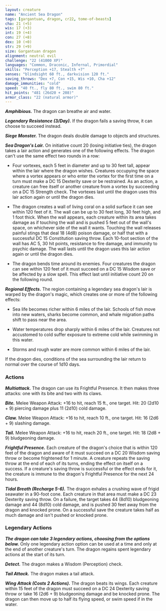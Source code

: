 ```yaml
---
layout: creature
name: "Ancient Sea Dragon"
tags: [gargantuan, dragon, cr22, tome-of-beasts]
cha: 21 (+5)
wis: 17 (+3)
int: 19 (+4)
con: 27 (+8)
dex: 10 (+0)
str: 29 (+9)
size: Gargantuan dragon
alignment: neutral evil
challenge: "22 (41000 XP)"
languages: "Common, Draconic, Infernal, Primordial"
skills: "Perception +17, Stealth +7"
senses: "blindsight 60 ft., darkvision 120 ft."
saving_throws: "Dex +7, Con +15, Wis +10, Cha +12"
damage_immunities: "cold"
speed: "40 ft., fly 80 ft., swim 80 ft."
hit_points: "481 (26d20 + 208)"
armor_class: "22 (natural armor)"
---
```


***Amphibious.*** The dragon can breathe air and water.

***Legendary Resistance (3/Day).*** If the dragon fails a saving throw, it can choose to succeed instead.

***Siege Monster.*** The dragon deals double damage to objects and structures.

***Sea Dragon's Lair.*** On initiative count 20 (losing initiative ties), the dragon takes a lair action and generates one of the following effects. The dragon can't use the same effect two rounds in a row:

- Four vortexes, each 5 feet in diameter and up to 30 feet tall, appear within the lair where the dragon wishes. Creatures occupying the space where a vortex appears or who enter the vortex for the first time on a turn must make a DC 15 Dexterity save or be restrained. As an action, a creature can free itself or another creature from a vortex by succeeding on a DC 15 Strength check. The vortexes last until the dragon uses this lair action again or until the dragon dies.

- The dragon creates a wall of living coral on a solid surface it can see within 120 feet of it. The wall can be up to 30 feet long, 30 feet high, and 1 foot thick. When the wall appears, each creature within its area takes damage as if touching the wall and is pushed 5 feet out of the wall's space, on whichever side of the wall it wants. Touching the wall releases painful stings that deal 18 (4d8) poison damage, or half that with a successful DC 15 Constitution saving throw. Each 10-foot section of the wall has AC 5, 30 hit points, resistance to fire damage, and immunity to psychic damage. The wall lasts until the dragon uses this lair action again or until the dragon dies.

- The dragon bends time around its enemies. Four creatures the dragon can see within 120 feet of it must succeed on a DC 15 Wisdom save or be affected by a slow spell. This effect last until initiative count 20 on the following round.

***Regional Effects.*** The region containing a legendary sea dragon's lair is warped by the dragon's magic, which creates one or more of the following effects:

- Sea life becomes richer within 6 miles of the lair. Schools of fish move into new waters, sharks become common, and whale migration paths shift to pass near the area.

- Water temperatures drop sharply within 6 miles of the lair. Creatures not accustomed to cold suffer exposure to extreme cold while swimming in this water.

- Storms and rough water are more common within 6 miles of the lair.

If the dragon dies, conditions of the sea surrounding the lair return to normal over the course of 1d10 days.

### Actions

***Multiattack.*** The dragon can use its Frightful Presence. It then makes three attacks: one with its bite and two with its claws.

***Bite.*** Melee Weapon Attack: +16 to hit, reach 15 ft., one target. Hit: 20 (2d10 + 9) piercing damage plus 11 (2d10) cold damage.

***Claw.*** Melee Weapon Attack: +16 to hit, reach 10 ft., one target. Hit: 16 (2d6 + 9) slashing damage.

***Tail.*** Melee Weapon Attack: +16 to hit, reach 20 ft., one target. Hit: 18 (2d8 + 9) bludgeoning damage.

***Frightful Presence.*** Each creature of the dragon's choice that is within 120 feet of the dragon and aware of it must succeed on a DC 20 Wisdom saving throw or become frightened for 1 minute. A creature repeats the saving throw at the end of each of its turns, ending the effect on itself on a success. If a creature's saving throw is successful or the effect ends for it, the creature is immune to the dragon's Frightful Presence for the next 24 hours.

***Tidal Breath (Recharge 5-6).*** The dragon exhales a crushing wave of frigid seawater in a 90-foot cone. Each creature in that area must make a DC 23 Dexterity saving throw. On a failure, the target takes 44 (8d10) bludgeoning damage and 44 (8d10) cold damage, and is pushed 30 feet away from the dragon and knocked prone. On a successful save the creature takes half as much damage and isn't pushed or knocked prone.

### Legendary Actions

***The dragon can take 3 legendary actions, choosing from the options below.*** Only one legendary action option can be used at a time and only at the end of another creature's turn. The dragon regains spent legendary actions at the start of its turn.

***Detect.*** The dragon makes a Wisdom (Perception) check.

***Tail Attack.*** The dragon makes a tail attack.

***Wing Attack (Costs 2 Actions).*** The dragon beats its wings. Each creature within 15 feet of the dragon must succeed on a DC 24 Dexterity saving throw or take 16 (2d6 + 9) bludgeoning damage and be knocked prone. The dragon can then move up to half its flying speed, or swim speed if in the water.

